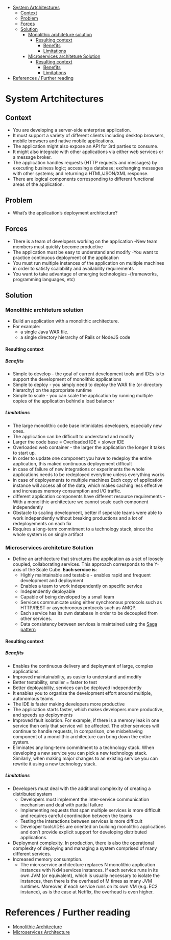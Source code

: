 - [System Artchitectures](#system-artchitectures)
  - [Context](#context)
  - [Problem](#problem)
  - [Forces](#forces)
  - [Solution](#solution)
    - [Monolithic architeture solution](#monolithic-architeture-solution)
      - [Resulting context](#resulting-context)
        - [Benefits](#benefits)
        - [Limitations](#limitations)
    - [Microservices architeture Solution](#microservices-architeture-solution)
      - [Resulting context](#resulting-context-1)
        - [Benefits](#benefits-1)
        - [Limitations](#limitations-1)
- [References / Further reading](#references--further-reading)

# System Artchitectures
## Context
- You are developing a server-side enterprise application.
- It must support a variety of different clients including desktop browsers, mobile browsers and native mobile applications.
- The application might also expose an API for 3rd parties to consume. 
- It might also integrate with other applications via either web services or a message broker.
- The application handles requests (HTTP requests and messages) by executing business logic; accessing a database; exchanging messages with other systems; and returning a HTML/JSON/XML response.
- There are logical components corresponding to different functional areas of the application.
## Problem
- What’s the application’s deployment architecture?
## Forces
- There is a team of developers working on the application
-New team members must quickly become productive
- The application must be easy to understand and modify
-You want to practice continuous deployment of the application
- You must run multiple instances of the application on multiple machines in order to satisfy scalability and availability requirements
- You want to take advantage of emerging technologies -(frameworks, programming languages, etc)
## Solution
### Monolithic architeture solution
- Build an application with a monolithic architecture.
- For example:
  - a single Java WAR file.
  - a single directory hierarchy of Rails or NodeJS code
#### Resulting context
##### Benefits
- Simple to develop - the goal of current development tools and IDEs is to support the development of monolithic applications
- Simple to deploy - you simply need to deploy the WAR file (or directory hierarchy) on the appropriate runtime
- Simple to scale - you can scale the application by running multiple copies of the application behind a load balancer
##### Limitations
- The large monolithic code base intimidates developers, especially new ones.
- The application can be difficult to understand and modify
- Larger the code base = Overloaded IDE = slower IDE
- Overloaded web container - the larger the application the longer it takes to start up.
- In order to update one component you have to redeploy the entire application, this maked continuous deployement difficult
- in case of failure of new integrations or experiments the whole applications needs to be redeployed everytime unless everything works
- in case of deployements to multiple machines Each copy of application instance will access all of the data, which makes caching less effective and increases memory consumption and I/O traffic.
- different application components have different resource requirements - With a monolithic architecture we cannot scale each component independently
- Obstacle to scaling development, better if seperate teams were able to work independently without breaking productions and a lot of redeployements on each fix
- Requires a long-term commitment to a technology stack, since the whole system is on single artifact

### Microservices architeture Solution
- Define an architecture that structures the application as a set of loosely coupled, collaborating services. This approach corresponds to the Y-axis of the Scale Cube. **Each service is**:
  - Highly maintainable and testable - enables rapid and frequent development and deployment
  - Enables a team to work independently on specific service
  - Independently deployable
  - Capable of being developed by a small team
  - Services communicate using either synchronous protocols such as HTTP/REST or asynchronous protocols such as AMQP.
  - Each service has its own database in order to be decoupled from other services.
  - Data consistency between services is maintained using the [Saga pattern](https://microservices.io/patterns/data/saga.html)

#### Resulting context

##### Benefits
- Enables the continuous delivery and deployment of large, complex applications.
- Improved maintainability, as easier to understand and modify
- Better testability, smaller = faster to test
- Better deployability, services can be deployed independently
- It enables you to organize the development effort around multiple, autonomous teams.
- The IDE is faster making developers more productive
- The application starts faster, which makes developers more productive, and speeds up deployments
- Improved fault isolation. For example, if there is a memory leak in one service then only that service will be affected. The other services will continue to handle requests, In comparison, one misbehaving component of a monolithic architecture can bring down the entire system.
- Eliminates any long-term commitment to a technology stack. When developing a new service you can pick a new technology stack. Similarly, when making major changes to an existing service you can rewrite it using a new technology stack.

##### Limitations

- Developers must deal with the additional complexity of creating a distributed system
  - Developers must implement the inter-service communication mechanism and deal with partial failure
  - Implementing requests that span multiple services is more difficult and requires careful coordination between the teams
  - Testing the interactions between services is more difficult
  - Developer tools/IDEs are oriented on building monolithic applications and don’t provide explicit support for developing distributed applications.
- Deployment complexity. In production, there is also the operational complexity of deploying and managing a system comprised of many different services.
- Increased memory consumption.
  - The microservice architecture replaces N monolithic application instances with NxM services instances. If each service runs in its own JVM (or equivalent), which is usually necessary to isolate the instances, then there is the overhead of M times as many JVM runtimes. Moreover, if each service runs on its own VM (e.g. EC2 instance), as is the case at Netflix, the overhead is even higher.


# References / Further reading
- [Monolithic Architecture](https://microservices.io/patterns/monolithic.html)
- [Microservices Architecture](https://microservices.io/patterns/microservices.html)